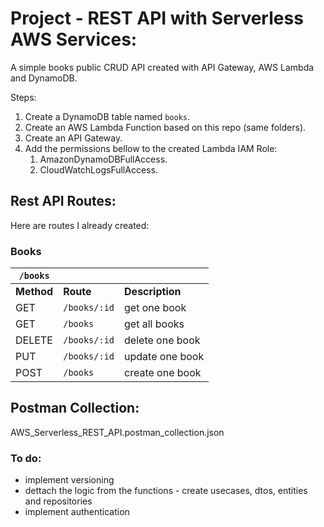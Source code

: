 
# Project - REST API with Serverless AWS Services:

A simple books public CRUD API created with API Gateway, AWS Lambda and DynamoDB.

Steps:
1. Create a DynamoDB table named `books`.
2. Create an AWS Lambda Function based on this repo (same folders).
3. Create an API Gateway.
4. Add the permissions bellow to the created Lambda IAM Role:
    1. AmazonDynamoDBFullAccess.
    2. CloudWatchLogsFullAccess.

## Rest API Routes:

Here are routes I already created:

### Books

|`/books`|||
|-|-|-|
|**Method**|**Route**|**Description**|
|GET|`/books/:id`|get one book|
|GET|`/books`|get all books|
|DELETE|`/books/:id`|delete one book|
|PUT|`/books/:id`|update one book|
|POST|`/books`|create one book|

## Postman Collection:
AWS_Serverless_REST_API.postman_collection.json

### To do:
- implement versioning
- dettach the logic from the functions - create usecases, dtos, entities and repositories
- implement authentication
